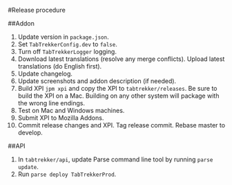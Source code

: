 #Release procedure

##Addon
1. Update version in `package.json`.
2. Set `TabTrekkerConfig.dev` to `false`.
3. Turn off `TabTrekkerLogger` logging.
4. Download latest translations (resolve any merge conflicts). Upload latest translations (do English first).
5. Update changelog.
6. Update screenshots and addon description (if needed).
7. Build XPI `jpm xpi` and copy the XPI to `tabtrekker/releases`. Be sure to build the XPI on a Mac. Building on any other system will package with the wrong line endings.
8. Test on Mac and Windows machines.
9. Submit XPI to Mozilla Addons.
10. Commit release changes and XPI. Tag release commit. Rebase master to develop.

##API
1. In `tabtrekker/api`, update Parse command line tool by running `parse update`.
2. Run `parse deploy TabTrekkerProd`.
